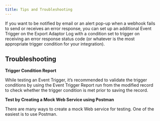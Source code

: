 ```yaml
---
title: Tips and Troubleshooting
---
```


If you want to be notified by email or an alert pop-up when a webhook fails to send or receives an error response, you can set up an additional Event Trigger on the Export Adaptor Log with a condition set to trigger on receiving an error response status code (or whatever is the most appropriate trigger condition for your integration).

## **Troubleshooting**

**Trigger Condition Report**

While testing an Event Trigger, it’s recommended to validate the trigger conditions by using the Event Trigger Report run from the modified record to check whether the trigger condition is met prior to saving the record.

**Test by Creating a Mock Web Service using Postman**

There are many ways to create a mock Web service for testing. One of the easiest is to use Postman.